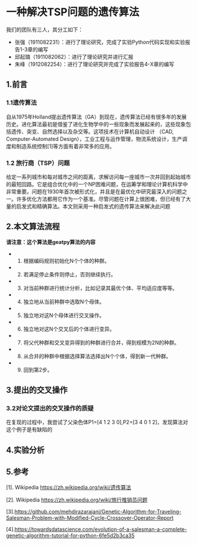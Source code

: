 # 一种解决TSP问题的遗传算法

我们的团队有三人，其分工如下：

* 张强（1911082231）：进行了理论研究，完成了实验Python代码实现和实验报告1-3章的编写
* 邱起璐（1911082062）：进行了理论研究并进行汇报
* 朱峰（1912082254）：进行了理论研究并完成了实验报告4-X章的编写

## 1.前言

### 1.1遗传算法

​		自从1975年Holland提出遗传算法（GA）到现在，遗传算法已经有很多年的发展历史。进化算法最初是借鉴了进化生物学中的一些现象而发展起来的，这些现象包括遗传、突变、自然选择以及杂交等。这项技术在计算机自动设计 （CAD, Computer-Automated Design），工业工程与运作管理，物流系统设计，生产调度和制造系统控制[1]等方面有着非常多的应用。

### 1.2 旅行商（TSP）问题

给定一系列城市和每对城市之间的距离，求解访问每一座城市一次并回到起始城市的最短回路。它是组合优化中的一个NP困难问题，在运筹学和理论计算机科学中非常重要。问题在1930年首次被形式化，并且是在最优化中研究最深入的问题之一。许多优化方法都用它作为一个基准。尽管问题在计算上很困难，但已经有了大量的启发式和精确算法。本文则采用一种启发式的遗传算法来解决此问题

## 2.本文算法流程
**请注意：这个算法是geatpy算法的内容**
* 1) 根据编码规则初始化N个个体的种群。
* 2) 若满足停止条件则停止，否则继续执行。
* 3) 对当前种群进行统计分析，比如记录其最优个体、平均适应度等等。
* 4) 独立地从当前种群中选取N个母体。
* 5) 独立地对这N个母体进行交叉操作。
* 6) 独立地对这N个交叉后的个体进行变异。
* 7) 将父代种群和交叉变异得到的种群进行合并，得到规模为2N的种群。
* 8) 从合并的种群中根据选择算法选择出N个个体，得到新一代种群。
* 9) 回到第2步。

## 3.提出的交叉操作

### 3.2对论文提出的交叉操作的质疑

在复现的过程中，我尝试了父染色体P1=[4 1 2 3 0],P2=[3 4 0 1 2]，发现算法对这个例子是有缺陷的



## 4.实验分析





## 5.参考

[1]. Wikipedia https://zh.wikipedia.org/wiki/遗传算法

[2]. Wikipedia https://zh.wikipedia.org/wiki/旅行推销员问题

[3].https://github.com/mehdirazarajani/Genetic-Algorithm-for-Traveling-Salesman-Problem-with-Modified-Cycle-Crossover-Operator-Report 

[4].https://towardsdatascience.com/evolution-of-a-salesman-a-complete-genetic-algorithm-tutorial-for-python-6fe5d2b3ca35
